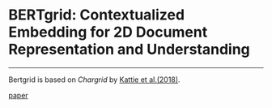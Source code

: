 # BERTgrid: Contextualized Embedding for 2D Document Representation and Understanding
------
Bertgrid is based on *Chargrid* by [Kattie et al.(2018)](https://arxiv.org/abs/1809.08799).

[paper](https://arxiv.org/abs/1909.04948)
